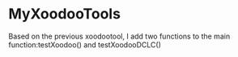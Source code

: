 # MyXoodooTools
Based on the previous xoodootool, I add two functions  to the main function:testXoodoo() and testXoodooDCLC()
